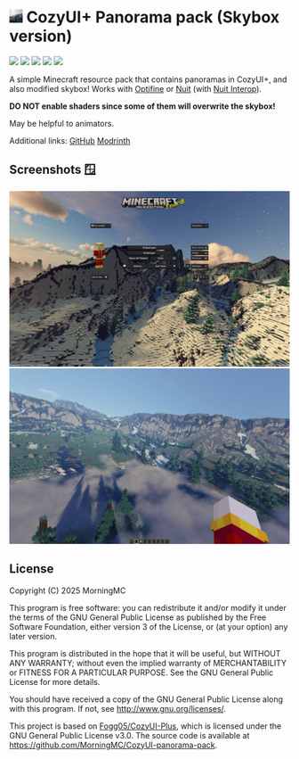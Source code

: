 # <img src="https://github.com/MorningMC/CozyUI-panorama-pack/raw/master/pack.png" alt="icon" width="24" height="24"> CozyUI+ Panorama pack (Skybox version)
![](https://img.shields.io/badge/license-GPLv3-green)
![](https://img.shields.io/github/repo-size/MorningMC/CozyUI-panorama-pack)
![](https://img.shields.io/github/stars/MorningMC/CozyUI-panorama-pack)
![](https://img.shields.io/github/contributors/MorningMC/CozyUI-panorama-pack)
![](https://img.shields.io/github/commit-activity/y/MorningMC/CozyUI-panorama-pack)

A simple Minecraft resource pack that contains panoramas in CozyUI+, and also modified skybox!
Works with [Optifine](https://optifine.net/) or [Nuit](https://modrinth.com/mod/nuit) (with [Nuit Interop](https://modrinth.com/mod/nuit-interop)).

**DO NOT enable shaders since some of them will overwrite the skybox!**

May be helpful to animators.

Additional links:
[GitHub](https://github.com/MorningMC/CozyUI-panorama-pack/tree/skybox)
[Modrinth](https://modrinth.com/resourcepack/cozyui-panorama-skybox)

## Screenshots 🪟

![Main menu](https://github.com/MorningMC/CozyUI-panorama-pack/raw/master/screenshot.png)
![Skybox](https://github.com/MorningMC/CozyUI-panorama-pack/blob/skybox/screenshot_skybox.png?raw=true)

## License

Copyright (C) 2025 MorningMC

This program is free software: you can redistribute it and/or modify
it under the terms of the GNU General Public License as published by
the Free Software Foundation, either version 3 of the License, or
(at your option) any later version.

This program is distributed in the hope that it will be useful,
but WITHOUT ANY WARRANTY; without even the implied warranty of
MERCHANTABILITY or FITNESS FOR A PARTICULAR PURPOSE.  See the
GNU General Public License for more details.

You should have received a copy of the GNU General Public License
along with this program.  If not, see <http://www.gnu.org/licenses/>.

This project is based on [Fogg05/CozyUI-Plus](https://github.com/Fogg05/CozyUI-Plus),
which is licensed under the GNU General Public License v3.0.
The source code is available at <https://github.com/MorningMC/CozyUI-panorama-pack>.
